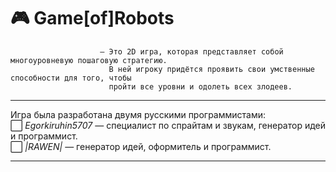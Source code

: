 # :video_game: Game[of]Robots
                        — Это 2D игра, которая представляет собой многоуровневую пошаговую стратегию. 
                          В ней игроку придётся проявить свои умственные способности для того, чтобы
                          пройти все уровни и одолеть всех злодеев.
____
Игра была разработана двумя русскими программистами:  
:white_large_square:         _Egorkiruhin5707_ — специалист по спрайтам и звукам, генератор идей и программист.  
:white_large_square:         _|RAWEN|_ — генератор идей, оформитель и программист.  
____

<!---
egorkiruhin5707/egorkiruhin5707 is a ✨ special ✨ repository because its `README.md` (this file) appears on your GitHub profile.
You can click the Preview link to take a look at your changes.
--->
